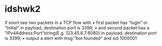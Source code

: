 # idshwk2
if snort see two packets in a TCP flow with
• first packet has “login” or “Initial” in payload, destination port is 3399;
• and second packet has a “IPv4Address:Port”string(E.g. 123.45.6.7:8080) in payload. destination port is 3399;
• output a alert with msg “bot founded” and sid 1000001
